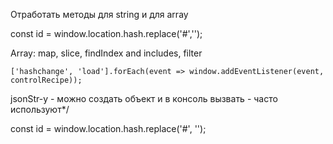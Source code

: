 Отработать методы для string и для array

const id = window.location.hash.replace('#','');

Array: map, slice, findIndex and includes, filter

    ['hashchange', 'load'].forEach(event => window.addEventListener(event, controlRecipe));
jsonStr-y - можно создать объект и в консоль вызвать - часто используют*/

const id = window.location.hash.replace('#', '');

